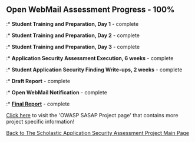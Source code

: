 ## **Open WebMail Assessment Progress - 100%**

:\* **Student Training and Preparation, Day 1** - complete

:\* **Student Training and Preparation, Day 2** - complete

:\* **Student Training and Preparation, Day 3** - complete

:\* **Application Security Assessment Execution, 6 weeks** - complete

:\* **Student Application Security Finding Write-ups, 2 weeks** -
complete

:\* **Draft Report** - complete

:\* **Open WebMail Notification** - complete

:\* [**Final
Report**](https://www.owasp.org/index.php/Image:FinalReport.doc) -
complete

[Click
here](https://www.owasp.org/index.php/Category:OWASP_SASAP_Project) to
visit the 'OWASP SASAP Project page' that contains more project specific
information\!

[Back to The Scholastic Application Security Assessment Project Main
Page](http://www.owasp.org/index.php/SpoC_007_-_The_Scholastic_Application_Security_Assessment_Project)